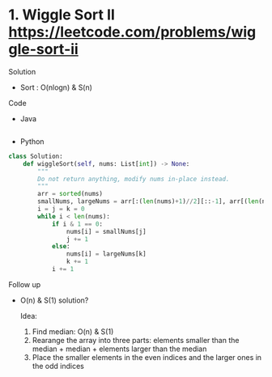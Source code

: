 # 1. Wiggle Sort II https://leetcode.com/problems/wiggle-sort-ii

Solution

- Sort : O(nlogn) & S(n)

Code

- Java

```java

```

- Python

```python
class Solution:
    def wiggleSort(self, nums: List[int]) -> None:
        """
        Do not return anything, modify nums in-place instead.
        """
        arr = sorted(nums)
        smallNums, largeNums = arr[:(len(nums)+1)//2][::-1], arr[(len(nums)+1)//2:][::-1]
        i = j = k = 0
        while i < len(nums):
            if i & 1 == 0:
                nums[i] = smallNums[j]
                j += 1
            else:
                nums[i] = largeNums[k]
                k += 1
            i += 1
```

Follow up

- O(n) & S(1) solution?

    Idea:

    1. Find median: O(n) & S(1)
    2. Rearange the array into three parts: elements smaller than the median + median + elements larger than the median
    3. Place the smaller elements in the even indices and the larger ones in the odd indices